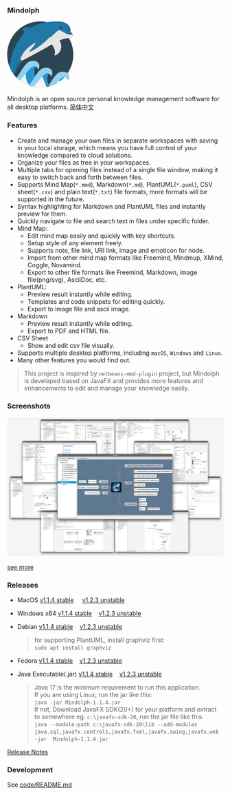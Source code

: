 ### Mindolph

![](./DemoWorkspace/app_30.png)

Mindolph is an open source personal knowledge management software for all desktop platforms. [简体中文](./docs/README_zh_CN.md)


### Features
* Create and manage your own files in separate workspaces with saving in your local storage, which means you have full control of your knowledge compared to cloud solutions.
* Organize your files as tree in your workspaces.
* Multiple tabs for opening files instead of a single file window, making it easy to switch back and forth between files.
* Supports Mind Map(`*.mmd`), Markdown(`*.md`), PlantUML(`*.puml`), CSV sheet(`*.csv`) and plain text(`*.txt`) file formats, more formats will be supported in the future.
* Syntax highlighting for Markdown and PlantUML files and instantly preview for them.
* Quickly navigate to file and search text in files under specific folder.
* Mind Map:
	* Edit mind map easily and quickly with key shortcuts.
	* Setup style of any element freely. 
	* Supports note, file link, URI link, image and emoticon for node.
	* Import from other mind map formats like Freemind, Mindmup, XMind, Coggle, Novamind.
	* Export to other file formats like Freemind, Markdown, image file(png/svg), AsciiDoc, etc.
* PlantUML:
	* Preview result instantly while editing.
	* Templates and code snippets for editing quickly.
	* Export to image file and ascii image.
* Markdown
	* Preview result instantly while editing.
	* Export to PDF and HTML file.
* CSV Sheet
	* Show and edit csv file visually.
* Supports multiple desktop platforms, including `macOS`, `Windows` and `Linux`.
* Many other features you would find out.

> This project is inspired by `netbeans-mmd-plugin` project, but Mindolph is developed based on JavaFX and provides more features and enhancements to edit and manage your knowledge easily.


### Screenshots
![](docs/main.png)

[see more](docs/screenshots.md)


### Releases

* MacOS [v1.1.4 stable](https://github.com/mindolph/Mindolph/releases/download/1.1.4-stable/Mindolph-1.1.4.dmg) &nbsp;&nbsp;&nbsp;&nbsp;[v1.2.3 unstable](https://github.com/mindolph/Mindolph/releases/download/1.2.3/Mindolph-1.2.3.dmg)

* Windows x64 [v1.1.4 stable](https://github.com/mindolph/Mindolph/releases/download/1.1.4-stable/Mindolph-1.1.4.msi)&nbsp;&nbsp;&nbsp;&nbsp;[v1.2.3 unstable](https://github.com/mindolph/Mindolph/releases/download/1.2.3/Mindolph-1.2.3.msi)

* Debian [v1.1.4 stable](https://github.com/mindolph/Mindolph/releases/download/1.1.4-stable/Mindolph-1.1.4.deb)&nbsp;&nbsp;&nbsp;&nbsp;[v1.2.3 unstable](https://github.com/mindolph/Mindolph/releases/download/1.2.3/Mindolph-1.2.3.deb)

	> for supporting PlantUML, install graphviz first:  
	> `sudo apt install graphviz`

* Fedora [v1.1.4 stable](https://github.com/mindolph/Mindolph/releases/download/1.1.4-stable/Mindolph-1.1.4.rpm)&nbsp;&nbsp;&nbsp;&nbsp;[v1.2.3 unstable](https://github.com/mindolph/Mindolph/releases/download/1.2.3/Mindolph-1.2.3.rpm)

* Java Executable(.jar) [v1.1.4 stable](https://github.com/mindolph/Mindolph/releases/download/1.1.4-stable/Mindolph-1.1.4.jar)&nbsp;&nbsp;&nbsp;&nbsp;[v1.2.3 unstable](https://github.com/mindolph/Mindolph/releases/download/1.2.3/Mindolph-1.2.3.jar)

	> Java 17 is the minimum requirement to run this application.  
	> If you are using Linux, run the jar like this:  
	> `java -jar Mindolph-1.1.4.jar`  
	> If not, Download JavaFX SDK(20+) for your platform and extract to somewhere eg: `c:\javafx-sdk-20`, run the jar file like this:   
	> `java --module-path c:\javafx-sdk-20\lib --add-modules 
	> java.sql,javafx.controls,javafx.fxml,javafx.swing,javafx.web -jar 
	> Mindolph-1.1.4.jar`



[Release Notes](docs/release_notes.md)


### Development

See [code/README.md](code/README.md)
